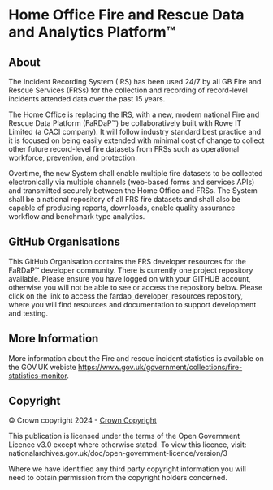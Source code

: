 # Home Office Fire and Rescue Data and Analytics Platform™

## About

The Incident Recording System (IRS) has been used 24/7 by all GB Fire and Rescue Services (FRSs) for the collection and recording of record-level incidents attended data over the past 15 years.

The Home Office is replacing the IRS, with a new, modern national Fire and Rescue Data Platform (FaRDaP™) be collaboratively built with Rowe IT Limited (a CACI company). It will follow industry standard best practice and it is focused on being easily extended with minimal cost of change to collect other future record-level fire datasets from FRSs such as operational workforce, prevention, and protection.

Overtime, the new System shall enable multiple fire datasets to be collected electronically via multiple channels (web-based forms and services APIs) and transmitted securely between the Home Office and FRSs. The System shall be a national repository of all FRS fire datasets and shall also be capable of producing reports, downloads, enable quality assurance workflow and benchmark type analytics.

## GitHub Organisations

This GitHub Organisation contains the FRS developer resources for the FaRDaP™ developer community.
There is currently one project repository available. Please ensure you have logged on with your GITHUB account, otherwise you will not be able to see or access the repository below. Please click on the link to access the fardap_developer_resources repository, where you will find resources and documentation to support development and testing. 

## More Information

More information about the Fire and rescue incident statistics is available on the GOV.UK webiste https://www.gov.uk/government/collections/fire-statistics-monitor.

## Copyright

© Crown copyright 2024 - [Crown Copyright](https://www.nationalarchives.gov.uk/information-management/re-using-public-sector-information/uk-government-licensing-framework/crown-copyright/)

This publication is licensed under the terms of the Open Government Licence v3.0 except where otherwise stated. To view this licence, visit: nationalarchives.gov.uk/doc/open-government-licence/version/3

Where we have identified any third party copyright information you will need to obtain permission from the copyright holders concerned.
